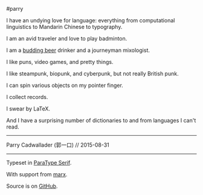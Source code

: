 <!-- layout: post
date: 1991-06-20
-->
#parry

I have an undying love for language: everything from computational linguistics to Mandarin Chinese to typography. 

I am an avid traveler and love to play badminton.

I am a [budding beer](http://record.beer) drinker and a journeyman mixologist. 

I like puns, video games, and pretty things. 

I like steampunk, biopunk, and cyberpunk, but not really British punk. 

I can spin various objects on my pointer finger. 

I collect records. 

I swear by LaTeX. 

And I have a surprising number of dictionaries to and from languages I can't read.

---

Parry Cadwallader (郭一口) // 2015-08-31

---

Typeset in <a href="http://www.paratype.com/public/">ParaType Serif</a>.

With support from <a href="https://github.com/mblode/marx">marx</a>.

Source is on <a href="http://github.com/parryc/thevoid">GitHub</a>.
